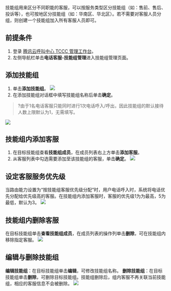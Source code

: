 技能组用来区分不同职能的客服，可以按服务类型区分技能组（如：售前、售后、投诉等），也可按地区分技能组（如：华南区、华北区）。若不需要对客服人员分组，则创建一个技能组加入所有客服人员即可。

## 前提条件
1. 登录 [腾讯云呼叫中心 TCCC 管理工作台](https://console.cloud.tencent.com/ccc)。
2. 左侧导航栏单击**电话客服-技能组管理**进入技能组管理页面。


## 添加技能组
1. 单击**添加技能组**。
![](https://qcloudimg.tencent-cloud.cn/raw/4e9e6ab679e3435c454a86fb33dff6e4.png)
2. 在添加技能组对话框中填写技能组名称后单击**确定**。
>?由于1名电话客服只能同时进行1次电话呼入/呼出，因此技能组的默认接待人数上限默认为1，无需填写。
>
![](https://qcloudimg.tencent-cloud.cn/raw/45506c35afb2c4e2e6dbec1a58a00932.png)

## 技能组内添加客服
1. 在目标技能组查看**技能组成员**，在成员列表右上方单击**添加客服**。
2. 从客服列表中勾选需要添加至该技能组的客服，单击**确定**。
![](https://qcloudimg.tencent-cloud.cn/raw/fb98cca0a44d5849631147e9fda8b8f4.png)

## 设定客服服务优先级
当路由能力设置为“按技能组客服优先级分配”时，用户电话呼入时，系统将电话优先分配给优先级高的客服。在技能组内添加客服时，客服的优先级1为为最高，5为最低，默认为3。
![](https://qcloudimg.tencent-cloud.cn/raw/1c6fe0a2852c157d8ec93b76bbf1fb48.png)

## 技能组内删除客服
在目标技能组单击**查看技能组成员**，在成员列表的操作列单击**删除**，可在技能组内移除指定客服。
![](https://qcloudimg.tencent-cloud.cn/raw/abf0bb19c0d9838b404a84342936ca31.png)

## 编辑与删除技能组
**编辑技能组**：在目标技能组单击**编辑**，可修改技能组名称。
**删除技能组**：在目标技能组单击**删除**，可删除目标技能组。技能组删除后，组内客服不再关联当前技能组，相应的客服信息不会被删除。
![](https://qcloudimg.tencent-cloud.cn/raw/37f1c722f5220083b0689e68454a65c5.png)

